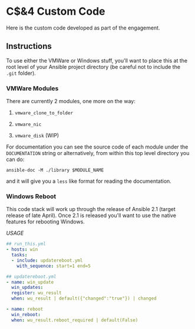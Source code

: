C$&4 Custom Code
================

Here is the custom code developed as part of the engagement.


## Instructions 

To use either the VMWare or Windows stuff, you'll want to place this at the root level of your Ansible project directory (be careful not to include the `.git` folder).


### VMWare Modules

There are currently 2 modules, one more on the way:

1. `vmware_clone_to_folder`

2. `vmware_nic`

3. `vmware_disk` (WIP)

For documentation you can see the source code of each module under the `DOCUMENTATION` string or alternatively, from within this top level directory you can do:

`ansible-doc -M ./library $MODULE_NAME`

and it will give you a `less` like format for reading the documentation.


### Windows Reboot

This code stack will work up through the release of Ansible 2.1 (target release of late April). Once 2.1 is released you'll want to use the native features for rebooting Windows.

_USAGE_

```yaml
## run_this.yml 
- hosts: win
  tasks:
  - include: updatereboot.yml
    with_sequence: start=1 end=5

## updatereboot.yml
- name: win_update
  win_updates:
  register: wu_result
  when: wu_result | default({"changed":"true"}) | changed

- name: reboot
  win_reboot:
  when: wu_result.reboot_required | default(False)
```

